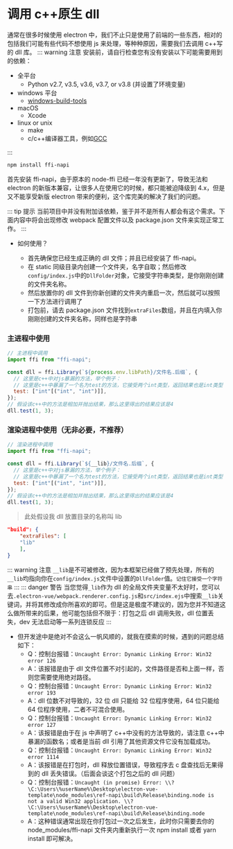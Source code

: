 # 调用 c++原生 dll

通常在很多时候使用 electron 中，我们不止只是使用了前端的一些东西，相对的包括我们可能有些代码不想使用 js 来处理，等种种原因，需要我们去调用 c++写的 dll 库。
::: warning 注意
安装前，请自行检查您有没有安装以下可能需要用到的依赖：

- 全平台
  - Python v2.7, v3.5, v3.6, v3.7, or v3.8 (并设置了环境变量)
- windows 平台
  - [windows-build-tools](https://www.npmjs.com/package/windows-build-tools/v/2.0.0)
- macOS
  - Xcode
- linux or unix
  - make
  - c/c++编译器工具，例如[GCC](https://gcc.gnu.org/)

:::

```bash
npm install ffi-napi
```

首先安装 ffi-napi，由于原本的 node-ffi 已经一年没有更新了，导致无法和 electron 的新版本兼容，让很多人在使用它的时候，都只能被迫降级到 4.x，但是又不能享受新版 electron 带来的便利，这个库完美的解决了我们的问题。

::: tip 提示
当前项目中并没有附加该依赖，鉴于并不是所有人都会有这个需求。下面内容中将会出现修改 webpack 配置文件以及 package.json 文件来实现正常工作。
:::

- 如何使用？

  - 首先确保您已经生成正确的 dll 文件；并且已经安装了 ffi-napi。
  - 在 static 同级目录内创建一个文件夹，名字自取；然后修改`config/index.js`中的`DllFolder`对象，它接受字符串类型，是你刚刚创建的文件夹名称。
  - 然后放置你的 dll 文件到你新创建的文件夹内重启一次，然后就可以按照一下方法进行调用了
  - 打包前，请去 package.json 文件找到`extraFiles`数组，并且在内填入你刚刚创建的文件夹名称，同样也是字符串

### 主进程中使用

```js
// 主进程中调用
import ffi from "ffi-napi";

const dll = ffi.Library(`${process.env.libPath}/文件名.后缀`, {
  // 这里是c++中对js暴漏的方法，举个例子：
  // 这里是c++中暴漏了一个名为test的方法，它接受两个int类型，返回结果也是int类型
  test: ["int"[("int", "int")]],
});
// 假设该c++中的方法是相加并抛出结果，那么这里得出的结果应该是4
dll.test(1, 3);
```

### 渲染进程中使用（无非必要，不推荐）

```js
// 渲染进程中调用
import ffi from "ffi-napi";

const dll = ffi.Library(`${__lib}/文件名.后缀`, {
  // 这里是c++中对js暴漏的方法，举个例子：
  // 这里是c++中暴漏了一个名为test的方法，它接受两个int类型，返回结果也是int类型
  test: ["int"[("int", "int")]],
});
// 假设该c++中的方法是相加并抛出结果，那么这里得出的结果应该是4
dll.test(1, 3);
```

> 此处假设我 dll 放置目录的名称叫 lib

```json
"build": {
    "extraFiles": [
    "lib"
    ],
}
```

::: warning 注意
`__lib`是不可被修改，因为本框架已经做了预先处理，所有的`__lib`均指向你在`config/index.js`文件中设置的`DllFolder`值。`记住它接受一个字符串`
:::
::: danger 警告
当您觉得`_lib`作为 dll 的全局文件夹变量不太好时，您可以去`.electron-vue/webpack.renderer.config.js`和`src/index.ejs`中搜索`__lib`关键词，并将其修改成你所喜欢的即可。但是这是极度不建议的，因为您并不知道这么做所带来的后果，他可能包括但不限于：打包之后 dll 调用失败，dll 位置丢失，dev 无法启动等一系列连锁反应
:::

- 但开发途中是绝对不会这么一帆风顺的，就我在摸索的时候，遇到的问题总结如下：
  - Q：控制台报错：`Uncaught Error: Dynamic Linking Error: Win32 error 126`
  - A：该报错是由于 dll 文件位置不对引起的，文件路径是否和上面一样，否则您需要使用绝对路径。
  - Q：控制台报错：`Uncaught Error: Dynamic Linking Error: Win32 error 193`
  - A：dll 位数不对导致的，32 位 dll 只能给 32 位程序使用，64 位只能给 64 位程序使用，二者不可混合使用。
  - Q：控制台报错：`Uncaught Error: Dynamic Linking Error: Win32 error 127`
  - A：该报错是由于在 js 中声明了 c++中没有的方法导致的，请注意 c++中暴漏的函数名；或者是当前 dll 引用了其他资源文件它没有加载成功。
  - Q：控制台报错：`Uncaught Error: Dynamic Linking Error: Win32 error 1114`
  - A：该报错是在打包时，dll 释放位置错误，导致程序去 c 盘查找后无果得到的 dll 丢失错误。（后面会谈这个打包之后的 dll 问题）
  - Q：控制台报错：`Uncaught (in promise) Error: \\?\C:\Users\%userName%\Desktop\electron-vue-template\node_modules\ref-napi\build\Release\binding.node is not a valid Win32 application. \\?\C:\Users\%userName%\Desktop\electron-vue-template\node_modules\ref-napi\build\Release\binding.node`
  - A：这种错误通常出现在你打包过一次之后发生，此时你只需要去你的 node_modules/ffi-napi 文件夹内重新执行一次 npm install 或者 yarn install 即可解决。
